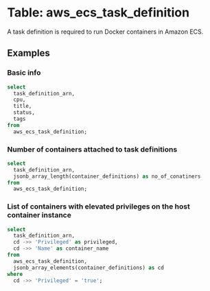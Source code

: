 # Table: aws_ecs_task_definition

A task definition is required to run Docker containers in Amazon ECS.

## Examples

### Basic info

```sql
select
  task_definition_arn,
  cpu,
  title,
  status,
  tags
from
  aws_ecs_task_definition;
```


### Number of containers attached to task definitions

```sql
select
  task_definition_arn,
  jsonb_array_length(container_definitions) as no_of_conatiners
from
  aws_ecs_task_definition;
```


### List of containers with elevated privileges on the host container instance

```sql
select
  task_definition_arn,
  cd ->> 'Privileged' as privileged,
  cd ->> 'Name' as container_name
from
  aws_ecs_task_definition,
  jsonb_array_elements(container_definitions) as cd
where
  cd ->> 'Privileged' = 'true';
```